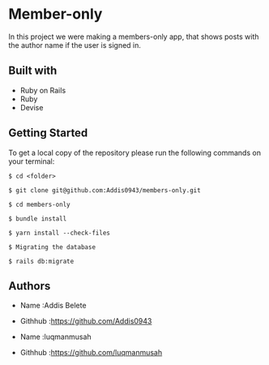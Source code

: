 # Member-only

In this project we were making a members-only app, that shows posts with the author name if the user is signed in.

## Built with

- Ruby on Rails
- Ruby
- Devise

## Getting Started

To get a local copy of the repository please run the following commands on your terminal:

```
$ cd <folder>
```

```
$ git clone git@github.com:Addis0943/members-only.git
```

```
$ cd members-only
```
```
$ bundle install
```
```
$ yarn install --check-files
```
```
$ Migrating the database
```
```
$ rails db:migrate
```

## Authors

- Name :Addis Belete
- Githhub :https://github.com/Addis0943

- Name :luqmanmusah
- Githhub :https://github.com/luqmanmusah
